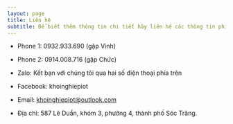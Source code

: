 ```yaml
---
layout: page
title: Liên hệ
subtitle: Để biết thêm thông tin chi tiết hãy liên hệ các thông tin phía dưới
---
```


- Phone 1: 0932.933.690 (gặp Vinh)

- Phone 2: 0914.008.716 (gặp Chức)

- Zalo: Kết bạn với chúng tôi qua hai số điện thoại phía trên

- Facebook: khoinghiepiot

- Email: khoinghiepiot@outlook.com

- Địa chỉ: 587 Lê Duẩn, khóm 3, phường 4, thành phố Sóc Trăng.